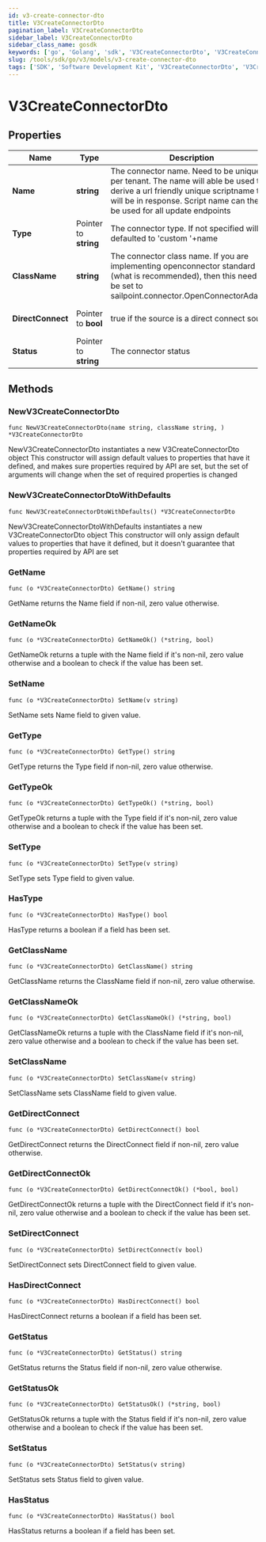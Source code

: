```yaml
---
id: v3-create-connector-dto
title: V3CreateConnectorDto
pagination_label: V3CreateConnectorDto
sidebar_label: V3CreateConnectorDto
sidebar_class_name: gosdk
keywords: ['go', 'Golang', 'sdk', 'V3CreateConnectorDto', 'V3CreateConnectorDto'] 
slug: /tools/sdk/go/v3/models/v3-create-connector-dto
tags: ['SDK', 'Software Development Kit', 'V3CreateConnectorDto', 'V3CreateConnectorDto']
---
```


# V3CreateConnectorDto

## Properties

Name | Type | Description | Notes
------------ | ------------- | ------------- | -------------
**Name** | **string** | The connector name. Need to be unique per tenant. The name will able be used to derive a url friendly unique scriptname that will be in response. Script name can then be used for all update endpoints | 
**Type** | Pointer to **string** | The connector type. If not specified will be defaulted to 'custom '+name | [optional] 
**ClassName** | **string** | The connector class name. If you are implementing openconnector standard (what is recommended), then this need to be set to sailpoint.connector.OpenConnectorAdapter | 
**DirectConnect** | Pointer to **bool** | true if the source is a direct connect source | [optional] [default to true]
**Status** | Pointer to **string** | The connector status | [optional] 

## Methods

### NewV3CreateConnectorDto

`func NewV3CreateConnectorDto(name string, className string, ) *V3CreateConnectorDto`

NewV3CreateConnectorDto instantiates a new V3CreateConnectorDto object
This constructor will assign default values to properties that have it defined,
and makes sure properties required by API are set, but the set of arguments
will change when the set of required properties is changed

### NewV3CreateConnectorDtoWithDefaults

`func NewV3CreateConnectorDtoWithDefaults() *V3CreateConnectorDto`

NewV3CreateConnectorDtoWithDefaults instantiates a new V3CreateConnectorDto object
This constructor will only assign default values to properties that have it defined,
but it doesn't guarantee that properties required by API are set

### GetName

`func (o *V3CreateConnectorDto) GetName() string`

GetName returns the Name field if non-nil, zero value otherwise.

### GetNameOk

`func (o *V3CreateConnectorDto) GetNameOk() (*string, bool)`

GetNameOk returns a tuple with the Name field if it's non-nil, zero value otherwise
and a boolean to check if the value has been set.

### SetName

`func (o *V3CreateConnectorDto) SetName(v string)`

SetName sets Name field to given value.


### GetType

`func (o *V3CreateConnectorDto) GetType() string`

GetType returns the Type field if non-nil, zero value otherwise.

### GetTypeOk

`func (o *V3CreateConnectorDto) GetTypeOk() (*string, bool)`

GetTypeOk returns a tuple with the Type field if it's non-nil, zero value otherwise
and a boolean to check if the value has been set.

### SetType

`func (o *V3CreateConnectorDto) SetType(v string)`

SetType sets Type field to given value.

### HasType

`func (o *V3CreateConnectorDto) HasType() bool`

HasType returns a boolean if a field has been set.

### GetClassName

`func (o *V3CreateConnectorDto) GetClassName() string`

GetClassName returns the ClassName field if non-nil, zero value otherwise.

### GetClassNameOk

`func (o *V3CreateConnectorDto) GetClassNameOk() (*string, bool)`

GetClassNameOk returns a tuple with the ClassName field if it's non-nil, zero value otherwise
and a boolean to check if the value has been set.

### SetClassName

`func (o *V3CreateConnectorDto) SetClassName(v string)`

SetClassName sets ClassName field to given value.


### GetDirectConnect

`func (o *V3CreateConnectorDto) GetDirectConnect() bool`

GetDirectConnect returns the DirectConnect field if non-nil, zero value otherwise.

### GetDirectConnectOk

`func (o *V3CreateConnectorDto) GetDirectConnectOk() (*bool, bool)`

GetDirectConnectOk returns a tuple with the DirectConnect field if it's non-nil, zero value otherwise
and a boolean to check if the value has been set.

### SetDirectConnect

`func (o *V3CreateConnectorDto) SetDirectConnect(v bool)`

SetDirectConnect sets DirectConnect field to given value.

### HasDirectConnect

`func (o *V3CreateConnectorDto) HasDirectConnect() bool`

HasDirectConnect returns a boolean if a field has been set.

### GetStatus

`func (o *V3CreateConnectorDto) GetStatus() string`

GetStatus returns the Status field if non-nil, zero value otherwise.

### GetStatusOk

`func (o *V3CreateConnectorDto) GetStatusOk() (*string, bool)`

GetStatusOk returns a tuple with the Status field if it's non-nil, zero value otherwise
and a boolean to check if the value has been set.

### SetStatus

`func (o *V3CreateConnectorDto) SetStatus(v string)`

SetStatus sets Status field to given value.

### HasStatus

`func (o *V3CreateConnectorDto) HasStatus() bool`

HasStatus returns a boolean if a field has been set.


